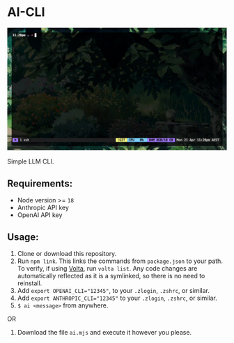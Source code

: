 # AI-CLI

![example](example.gif)

Simple LLM CLI.

## Requirements:

- Node version >= `18`
- Anthropic API key
- OpenAI API key

## Usage:

1. Clone or download this repository.
2. Run `npm link`. This links the commands from `package.json` to your path. To verify, if using [Volta](https://volta.sh/), run `volta list`.
   Any code changes are automatically reflected as it is a symlinked, so there is no need to reinstall.
3. Add `export OPENAI_CLI="12345"`, to your `.zlogin`, `.zshrc`, or similar.
4. Add `export ANTHROPIC_CLI="12345"` to your `.zlogin`, `.zshrc`, or similar.
5. `$ ai <message>` from anywhere.

OR

1. Download the file `ai.mjs` and execute it however you please.
